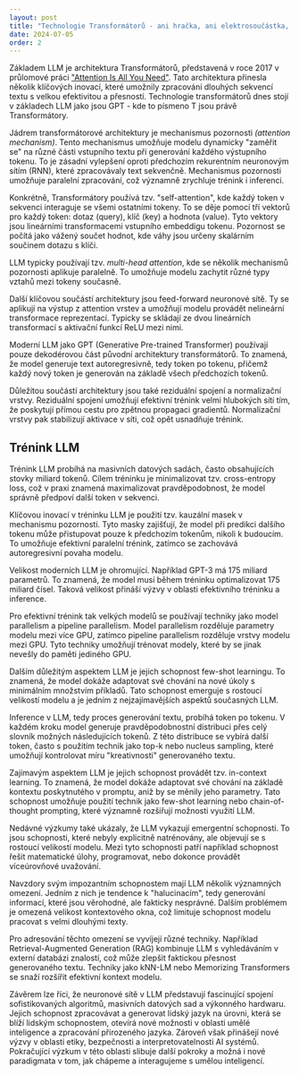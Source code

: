 ```yaml
---
layout: post
title: "Technologie Transformátorů - ani hračka, ani elektrosoučástka, ale neuronová síť"
date: 2024-07-05
order: 2
---
```


Základem LLM je architektura Transformátorů, představená v roce 2017 v průlomové práci ["Attention Is All You Need"](https://arxiv.org/abs/1706.03762). Tato architektura přinesla několik klíčových inovací, které umožnily zpracování dlouhých sekvencí textu s velkou efektivitou a přesností. Technologie transformátorů dnes stojí v základech LLM jako jsou GPT - kde to písmeno T jsou právě Transformátory. 

Jádrem transformátorové architektury je mechanismus pozornosti *(attention mechanism)*. Tento mechanismus umožňuje modelu dynamicky "zaměřit se" na různé části vstupního textu při generování každého výstupního tokenu. To je zásadní vylepšení oproti předchozím rekurentním neuronovým sítím (RNN), které zpracovávaly text sekvenčně. Mechanismus pozornosti umožňuje paralelní zpracování, což významně zrychluje trénink i inferenci.

Konkrétně, Transformátory používá tzv. "self-attention", kde každý token v sekvenci interaguje se všemi ostatními tokeny. To se děje pomocí tří vektorů pro každý token: dotaz (query), klíč (key) a hodnota (value). Tyto vektory jsou lineárními transformacemi vstupního embeddigu tokenu. Pozornost se počítá jako vážený součet hodnot, kde váhy jsou určeny skalárním součinem dotazu s klíči.

LLM typicky používají tzv. *multi-head attention*, kde se několik mechanismů pozornosti aplikuje paralelně. To umožňuje modelu zachytit různé typy vztahů mezi tokeny současně.

Další klíčovou součástí architektury jsou feed-forward neuronové sítě. Ty se aplikují na výstup z attention vrstev a umožňují modelu provádět nelineární transformace reprezentací. Typicky se skládají ze dvou lineárních transformací s aktivační funkcí ReLU mezi nimi.

Moderní LLM jako GPT (Generative Pre-trained Transformer) používají pouze dekodérovou část původní architektury transformátorů. To znamená, že model generuje text autoregresivně, tedy token po tokenu, přičemž každý nový token je generován na základě všech předchozích tokenů.

Důležitou součástí architektury jsou také reziduální spojení a normalizační vrstvy. Reziduální spojení umožňují efektivní trénink velmi hlubokých sítí tím, že poskytují přímou cestu pro zpětnou propagaci gradientů. Normalizační vrstvy pak stabilizují aktivace v síti, což opět usnadňuje trénink.

## Trénink LLM

Trénink LLM probíhá na masivních datových sadách, často obsahujících stovky miliard tokenů. Cílem tréninku je minimalizovat tzv. cross-entropy loss, což v praxi znamená maximalizovat pravděpodobnost, že model správně předpoví další token v sekvenci.

Klíčovou inovací v tréninku LLM je použití tzv. kauzální masek v mechanismu pozornosti. Tyto masky zajišťují, že model při predikci dalšího tokenu může přistupovat pouze k předchozím tokenům, nikoli k budoucím. To umožňuje efektivní paralelní trénink, zatímco se zachovává autoregresivní povaha modelu.

Velikost moderních LLM je ohromující. Například GPT-3 má 175 miliard parametrů. To znamená, že model musí během tréninku optimalizovat 175 miliard čísel. Taková velikost přináší výzvy v oblasti efektivního tréninku a inference.

Pro efektivní trénink tak velkých modelů se používají techniky jako model parallelism a pipeline parallelism. Model parallelism rozděluje parametry modelu mezi více GPU, zatímco pipeline parallelism rozděluje vrstvy modelu mezi GPU. Tyto techniky umožňují trénovat modely, které by se jinak nevešly do paměti jediného GPU.

Dalším důležitým aspektem LLM je jejich schopnost few-shot learningu. To znamená, že model dokáže adaptovat své chování na nové úkoly s minimálním množstvím příkladů. Tato schopnost emerguje s rostoucí velikostí modelu a je jedním z nejzajímavějších aspektů současných LLM.

Inference v LLM, tedy proces generování textu, probíhá token po tokenu. V každém kroku model generuje pravděpodobnostní distribuci přes celý slovník možných následujících tokenů. Z této distribuce se vybírá další token, často s použitím technik jako top-k nebo nucleus sampling, které umožňují kontrolovat míru "kreativnosti" generovaného textu.

Zajímavým aspektem LLM je jejich schopnost provádět tzv. in-context learning. To znamená, že model dokáže adaptovat své chování na základě kontextu poskytnutého v promptu, aniž by se měnily jeho parametry. Tato schopnost umožňuje použití technik jako few-shot learning nebo chain-of-thought prompting, které významně rozšiřují možnosti využití LLM.

Nedávné výzkumy také ukázaly, že LLM vykazují emergentní schopnosti. To jsou schopnosti, které nebyly explicitně natrénovány, ale objevují se s rostoucí velikostí modelu. Mezi tyto schopnosti patří například schopnost řešit matematické úlohy, programovat, nebo dokonce provádět víceúrovňové uvažování.

Navzdory svým impozantním schopnostem mají LLM několik významných omezení. Jedním z nich je tendence k "halucinacím", tedy generování informací, které jsou věrohodné, ale fakticky nesprávné. Dalším problémem je omezená velikost kontextového okna, což limituje schopnost modelu pracovat s velmi dlouhými texty.

Pro adresování těchto omezení se vyvíjejí různé techniky. Například Retrieval-Augmented Generation (RAG) kombinuje LLM s vyhledáváním v externí databázi znalostí, což může zlepšit faktickou přesnost generovaného textu. Techniky jako kNN-LM nebo Memorizing Transformers se snaží rozšířit efektivní kontext modelu.

Závěrem lze říci, že neuronové sítě v LLM představují fascinující spojení sofistikovaných algoritmů, masivních datových sad a výkonného hardwaru. Jejich schopnost zpracovávat a generovat lidský jazyk na úrovni, která se blíží lidským schopnostem, otevírá nové možnosti v oblasti umělé inteligence a zpracování přirozeného jazyka. Zároveň však přinášejí nové výzvy v oblasti etiky, bezpečnosti a interpretovatelnosti AI systémů. Pokračující výzkum v této oblasti slibuje další pokroky a možná i nové paradigmata v tom, jak chápeme a interagujeme s umělou inteligencí.
